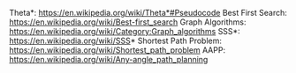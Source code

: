 Theta*: https://en.wikipedia.org/wiki/Theta*#Pseudocode
Best First Search: https://en.wikipedia.org/wiki/Best-first_search
Graph Algorithms: https://en.wikipedia.org/wiki/Category:Graph_algorithms
SSS*: https://en.wikipedia.org/wiki/SSS*
Shortest Path Problem: https://en.wikipedia.org/wiki/Shortest_path_problem
AAPP: https://en.wikipedia.org/wiki/Any-angle_path_planning